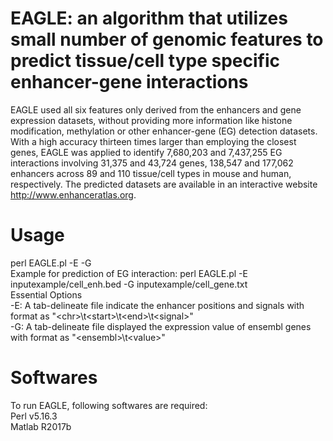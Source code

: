 # EAGLE: an algorithm that utilizes small number of genomic features to predict tissue/cell type specific enhancer-gene interactions
EAGLE used all six features only derived from the enhancers and gene expression datasets, without providing more information like histone modification, methylation or other enhancer-gene (EG) detection datasets. With a high accuracy thirteen times larger than employing the closest genes, EAGLE was applied to identify 7,680,203 and 7,437,255 EG interactions involving 31,375 and 43,724 genes, 138,547 and 177,062 enhancers across 89 and 110 tissue/cell types in mouse and human, respectively. The predicted datasets are available in an interactive website http://www.enhanceratlas.org.

# Usage
perl EAGLE.pl -E <Enhancer> -G <Expression><br />
Example for prediction of EG interaction: perl EAGLE.pl -E inputexample/cell_enh.bed -G inputexample/cell_gene.txt<br />
Essential Options<br />
-E: A tab-delineate file indicate the enhancer positions and signals with format as "\<chr\>\t\<start\>\t\<end\>\t\<signal\>"<br />
-G: A tab-delineate file displayed the expression value of ensembl genes with format as "\<ensembl\>\t\<value\>"<br />
  
# Softwares
To run EAGLE, following softwares are required:<br />
Perl v5.16.3<br />
Matlab R2017b<br />
